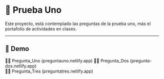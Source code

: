 # 🧠 Prueba Uno

Este proyecto, está contemplado las preguntas de la prueba uno, más el portafolio de actividades en clases.

---

## 🚀 Demo
🧑‍💻 Pregunta_Uno  (preguntauno.netlify.app)
🧑‍💻 Pregunta_Dos  (pregunta-dos.netlify.app)  
🧑‍💻 Pregunta_Tres (preguntatres.netlify.app)  
